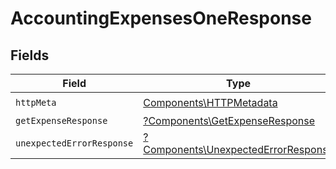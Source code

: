 # AccountingExpensesOneResponse


## Fields

| Field                                                                                     | Type                                                                                      | Required                                                                                  | Description                                                                               |
| ----------------------------------------------------------------------------------------- | ----------------------------------------------------------------------------------------- | ----------------------------------------------------------------------------------------- | ----------------------------------------------------------------------------------------- |
| `httpMeta`                                                                                | [Components\HTTPMetadata](../../Models/Components/HTTPMetadata.md)                        | :heavy_check_mark:                                                                        | N/A                                                                                       |
| `getExpenseResponse`                                                                      | [?Components\GetExpenseResponse](../../Models/Components/GetExpenseResponse.md)           | :heavy_minus_sign:                                                                        | Expenses                                                                                  |
| `unexpectedErrorResponse`                                                                 | [?Components\UnexpectedErrorResponse](../../Models/Components/UnexpectedErrorResponse.md) | :heavy_minus_sign:                                                                        | Unexpected error                                                                          |